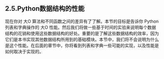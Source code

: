 ## 2.5.Python数据结构的性能
现在你对 大O 算法和不同函数之间的差异有了了解。本节的目标是告诉你 Python 列表和字典操作的 大O 性能。然后我们将做一些基于时间的实验来说明每个数据结构的花销和使用这些数据结构的好处。重要的是了解这些数据结构的效率，因为它们是本书实现其他数据结构所用到的基础模块。本节中，我们将不会说明为什么是这个性能。在后面的章节中，你将看到列表和字典一些可能的实现，以及性能是如何取决于实现的。



